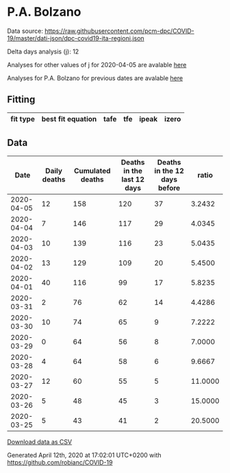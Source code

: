 # P.A. Bolzano

Data source: https://raw.githubusercontent.com/pcm-dpc/COVID-19/master/dati-json/dpc-covid19-ita-regioni.json

Delta days analysis (j): 12

Analyses for other values of j for 2020-04-05 are avalable [here](../2020-04-05/README.md)

Analyses for P.A. Bolzano for previous dates are avalable [here](../README.md)

## Fitting 
|fit type|best fit equation|tafe|tfe|ipeak|izero|
|-------|-----|--------|------|---|---|

## Data
|Date|Daily deaths|Cumulated deaths|Deaths in the last 12 days|Deaths in the 12 days before|ratio|
|----|----------|-----------|-------|--------------------|-----|
|2020-04-05|12|158|120|37|3.2432|
|2020-04-04|7|146|117|29|4.0345|
|2020-04-03|10|139|116|23|5.0435|
|2020-04-02|13|129|109|20|5.4500|
|2020-04-01|40|116|99|17|5.8235|
|2020-03-31|2|76|62|14|4.4286|
|2020-03-30|10|74|65|9|7.2222|
|2020-03-29|0|64|56|8|7.0000|
|2020-03-28|4|64|58|6|9.6667|
|2020-03-27|12|60|55|5|11.0000|
|2020-03-26|5|48|45|3|15.0000|
|2020-03-25|5|43|41|2|20.5000|

[Download data as CSV](COVID-19_p.a._bolzano_j12_2020-04-05.csv)

Generated April 12th, 2020 at 17:02:01 UTC+0200 with https://github.com/robianc/COVID-19
